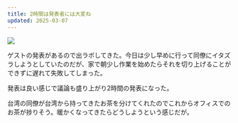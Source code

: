 ```yaml
---
title: 2時間は発表者には大変ね
updated: 2025-03-07
---
```

![](https://i.imgur.com/5OwW2j3.jpeg)

ゲストの発表があるので出ラボしてきた。今日は少し早めに行って同僚にイタズラしようとしていたのだが、家で朝少し作業を始めたらそれを切り上げることができずに遅れて失敗してしまった。

発表は良い感じで議論も盛り上がり2時間の発表になった。

台湾の同僚が台湾から持ってきたお茶を分けてくれたのでこれからオフィスでのお茶が捗りそう。暖かくなってきたらどうしようという感じだが。